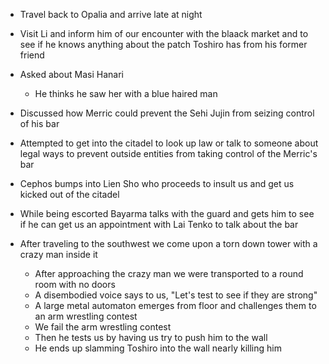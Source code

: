 - Travel back to Opalia and arrive late at night
- Visit Li and inform him of our encounter with the blaack market and to see if he knows anything about the patch Toshiro has from his former friend
- Asked about Masi Hanari
    
    - He thinks he saw her with a blue haired man
- Discussed how Merric could prevent the Sehi Jujin from seizing control of his bar
- Attempted to get into the citadel to look up law or talk to someone about legal ways to prevent outside entities from taking control of the Merric's bar
- Cephos bumps into Lien Sho who proceeds to insult us and get us kicked out of the citadel
- While being escorted Bayarma talks with the guard and gets him to see if he can get us an appointment with Lai Tenko to talk about the bar
- After traveling to the southwest we come upon a torn down tower with a crazy man inside it
    
    - After approaching the crazy man we were transported to a round room with no doors
    - A disembodied voice says to us, "Let's test to see if they are strong"
    - A large metal automaton emerges from floor and challenges them to an arm wrestling contest
    - We fail the arm wrestling contest
    - Then he tests us by having us try to push him to the wall
    - He ends up slamming Toshiro into the wall nearly killing him